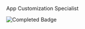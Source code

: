 App Customization Specialist

![Completed Badge](https://github.com/Londoner1234/App-Customization-Specialist-Super-badge/blob/master/Finished.PNG)

